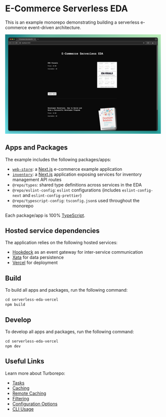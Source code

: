 # E-Commerce Serverless EDA

This is an example monorepo demonstrating building a serverless e-commerce event-driven architecture.

![Web Store home page](docs/web-store.png)

## Apps and Packages

The example includes the following packages/apps:

- [`web-store`](apps/web-store/): a [Next.js](https://nextjs.org/) e-commerce example application
- [`inventory`](apps/inventory): a [Next.js](https://nextjs.org/) application exposing services for inventory management API routes
- `@repo/types`: shared type definitions across services in the EDA
- `@repo/eslint-config`: `eslint` configurations (includes `eslint-config-next` and `eslint-config-prettier`)
- `@repo/typescript-config`: `tsconfig.json`s used throughout the monorepo

Each package/app is 100% [TypeScript](https://www.typescriptlang.org/).

## Hosted service dependencies

The application relies on the following hosted services:

- [Hookdeck](https://hookdeck.com/ref=github-serverless-eda-vercel) as an event gateway for inter-service communication
- [Xata](https://xata.io?ref=github-serverless-eda-vercel) for data persistence
- [Vercel](https://vercel.com?ref=github-serverless-eda-vercel) for deployment

## Build

To build all apps and packages, run the following command:

```
cd serverless-eda-vercel
npm build
```

## Develop

To develop all apps and packages, run the following command:

```
cd serverless-eda-vercel
npm dev
```

## Useful Links

Learn more about Turborepo:

- [Tasks](https://turbo.build/repo/docs/core-concepts/monorepos/running-tasks)
- [Caching](https://turbo.build/repo/docs/core-concepts/caching)
- [Remote Caching](https://turbo.build/repo/docs/core-concepts/remote-caching)
- [Filtering](https://turbo.build/repo/docs/core-concepts/monorepos/filtering)
- [Configuration Options](https://turbo.build/repo/docs/reference/configuration)
- [CLI Usage](https://turbo.build/repo/docs/reference/command-line-reference)
